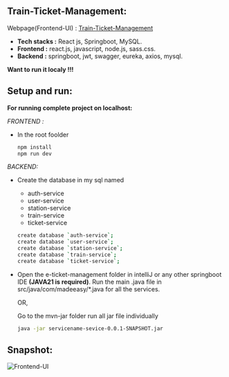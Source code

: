 <!---
# React + Vite

This template provides a minimal setup to get React working in Vite with HMR and some ESLint rules.

Currently, two official plugins are available:

- [@vitejs/plugin-react](https://github.com/vitejs/vite-plugin-react/blob/main/packages/plugin-react/README.md) uses [Babel](https://babeljs.io/) for Fast Refresh
- [@vitejs/plugin-react-swc](https://github.com/vitejs/vite-plugin-react-swc) uses [SWC](https://swc.rs/) for Fast Refresh
--->

## Train-Ticket-Management:

Webpage(Frontend-UI) : [Train-Ticket-Management](https://trainticketm.netlify.app)
- **Tech stacks :** React js, Springboot, MySQL.
- **Frontend :** react.js, javascript, node.js, sass.css.
- **Backend :** springboot, jwt, swagger, eureka, axios, mysql.
  

**Want to run it localy !!!**
## Setup and run:
**For running complete project on localhost:**

*FRONTEND :* 
- In the root foolder

  ```bash
  npm install
  npm run dev
  ```
*BACKEND:* 
- Create the  database in my sql named
  - auth-service
  - user-service
  - station-service
  - train-service
  - ticket-service 
 
  ```bash
  create database `auth-service`;
  create database `user-service`;
  create database `station-service`;
  create database `train-service`;
  create database `ticket-service`;
  ```

- Open the e-ticket-management folder in intelliJ or any other springboot IDE **(JAVA21 is required)**. Run the main .java file in src/java/com/madeeasy/*.java  for all the services.

  OR,

  Go to the mvn-jar folder run all jar file individually 
    ```bash
    java -jar servicename-sevice-0.0.1-SNAPSHOT.jar
    ```
## Snapshot:
![Frontend-UI](https://github.com/Myself-Rohit-Dey/Train-Ticket-Management/assets/75258734/6c415d21-57f7-4f76-802d-c6288222a5b5)
